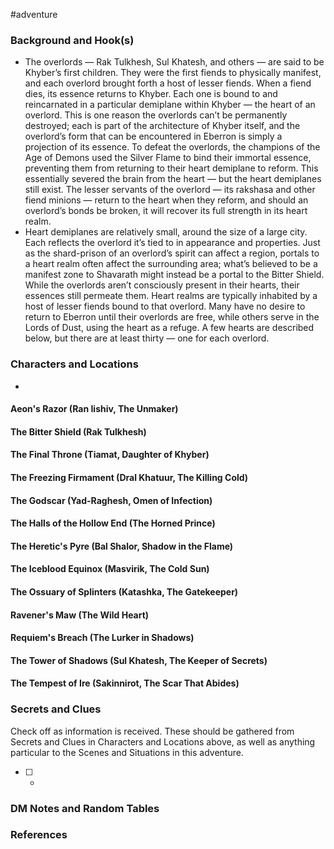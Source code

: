  #adventure 

### Background and Hook(s)

* The overlords — Rak Tulkhesh, Sul Khatesh, and others — are said to be Khyber’s first children. They were the first fiends to physically manifest, and each overlord brought forth a host of lesser fiends. When a fiend dies, its essence returns to Khyber. Each one is bound to and reincarnated in a particular demiplane within Khyber — the heart of an overlord. This is one reason the overlords can’t be permanently destroyed; each is part of the architecture of Khyber itself, and the overlord’s form that can be encountered in Eberron is simply a projection of its essence. To defeat the overlords, the champions of the Age of Demons used the Silver Flame to bind their immortal essence, preventing them from returning to their heart demiplane to reform. This essentially severed the brain from the heart — but the heart demiplanes still exist. The lesser servants of the overlord — its rakshasa and other fiend minions — return to the heart when they reform, and should an overlord’s bonds be broken, it will recover its full strength in its heart realm.
* Heart demiplanes are relatively small, around the size of a large city. Each reflects the overlord it’s tied to in appearance and properties. Just as the shard-prison of an overlord’s spirit can affect a region, portals to a heart realm often affect the surrounding area; what’s believed to be a manifest zone to Shavarath might instead be a portal to the Bitter Shield. While the overlords aren’t consciously present in their hearts, their essences still permeate them. Heart realms are typically inhabited by a host of lesser fiends bound to that overlord. Many have no desire to return to Eberron until their overlords are free, while others serve in the Lords of Dust, using the heart as a refuge. A few hearts are described below, but there are at least thirty — one for each overlord.

### Characters and Locations

* 

#### Aeon's Razor (Ran Iishiv, The Unmaker)


#### The Bitter Shield (Rak Tulkhesh)


#### The Final Throne (Tiamat, Daughter of Khyber)


#### The Freezing Firmament (Dral Khatuur, The Killing Cold)


#### The Godscar (Yad-Raghesh, Omen of Infection)


#### The Halls of the Hollow End (The Horned Prince)


#### The Heretic's Pyre (Bal Shalor, Shadow in the Flame)


#### The Iceblood Equinox (Masvirik, The Cold Sun)


#### The Ossuary of Splinters (Katashka, The Gatekeeper)


#### Ravener's Maw (The Wild Heart)


#### Requiem's Breach (The Lurker in Shadows)


#### The Tower of Shadows (Sul Khatesh, The Keeper of Secrets)


#### The Tempest of Ire (Sakinnirot, The Scar That Abides)


### Secrets and Clues
Check off as information is received. These should be gathered from Secrets and Clues in Characters and Locations above, as well as anything particular to the Scenes and Situations in this adventure.

 - [ ] -

### DM Notes and Random Tables



### References

